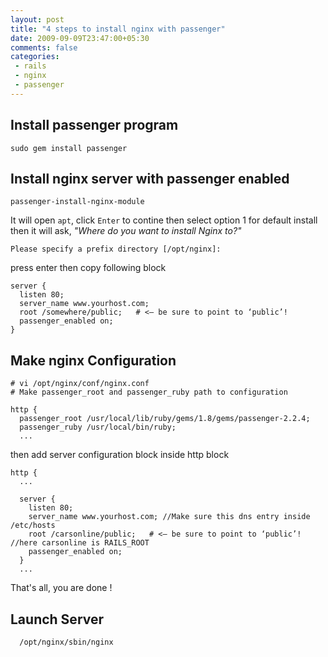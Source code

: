 ```yaml
---
layout: post
title: "4 steps to install nginx with passenger"
date: 2009-09-09T23:47:00+05:30
comments: false
categories:
 - rails
 - nginx
 - passenger
---
```

## Install passenger program
```
sudo gem install passenger
```
## Install nginx server with passenger enabled
```
passenger-install-nginx-module
```

It will open `apt`, click `Enter` to contine then select option 1 for default install
then it will ask, *"Where do you want to install Nginx to?"*
```
Please specify a prefix directory [/opt/nginx]:
```
press enter then copy following block
```
server {
  listen 80;
  server_name www.yourhost.com;
  root /somewhere/public;   # <— be sure to point to ‘public’!
  passenger_enabled on;
}
```

## Make nginx Configuration
```
# vi /opt/nginx/conf/nginx.conf
# Make passenger_root and passenger_ruby path to configuration

http {
  passenger_root /usr/local/lib/ruby/gems/1.8/gems/passenger-2.2.4;
  passenger_ruby /usr/local/bin/ruby;
  ...
```
then add server configuration block inside http block
```
http {
  ...

  server {
    listen 80;
    server_name www.yourhost.com; //Make sure this dns entry inside /etc/hosts
    root /carsonline/public;   # <— be sure to point to ‘public’! //here carsonline is RAILS_ROOT
    passenger_enabled on;
  }
  ...
```
That's all, you are done !
## Launch Server

```
  /opt/nginx/sbin/nginx
```
